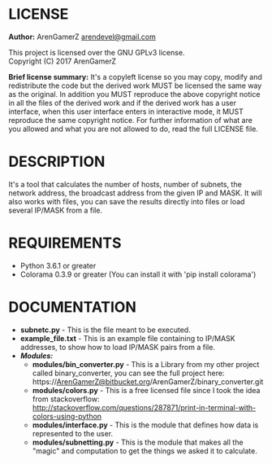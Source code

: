 # **LICENSE** #

**Author:** ArenGamerZ <arendevel@gmail.com>

This project is licensed over the GNU GPLv3 license.  
Copyright (C) 2017 ArenGamerZ


**Brief license summary:** It's a copyleft license so you may copy, modify and redistribute the code but the derived work MUST be licensed the same way as the original.
                       In addition you MUST reproduce the above copyright notice in all the files of the derived work and if the derived work has a user interface,
                       when this user interface enters in interactive mode, it MUST reproduce the same copyright notice.
                       For further information of what are you allowed and what you are not allowed to do, read the full LICENSE file.


# **DESCRIPTION** #

It's a tool that calculates the number of hosts, number of subnets, the network address, the broadcast address from the given IP and MASK. It will also works with files, you can save the results
directly into files or load several IP/MASK from a file.


# **REQUIREMENTS** #

* Python 3.6.1 or greater
* Colorama 0.3.9 or greater (You can install it with 'pip install colorama')


# **DOCUMENTATION** #

* **subnetc.py** - This is the file meant to be executed.
* **example_file.txt** - This is an example file containing to IP/MASK addresses, to show how to load IP/MASK pairs from a file.
* ***Modules:***
    * **modules/bin_converter.py**  - This is a Library from my other project called binary_converter, you can see the full project here: https://ArenGamerZ@bitbucket.org/ArenGamerZ/binary_converter.git
    * **modules/colors.py**         - This is a free licensed file since I took the idea from stackoverflow: http://stackoverflow.com/questions/287871/print-in-terminal-with-colors-using-python
    * **modules/interface.py**      - This is the module that defines how data is represented to the user.
    * **modules/subnetting.py**     - This is the module that makes all the "magic" and computation to get the things we asked it to calculate.